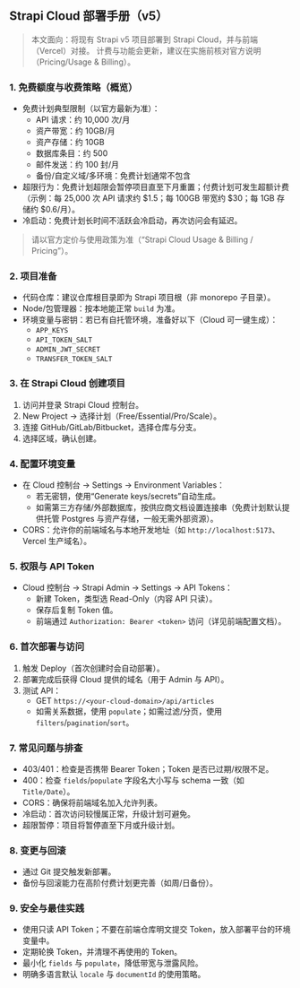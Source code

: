 ## Strapi Cloud 部署手册（v5）

> 本文面向：将现有 Strapi v5 项目部署到 Strapi Cloud，并与前端（Vercel）对接。
> 计费与功能会更新，建议在实施前核对官方说明（Pricing/Usage & Billing）。

### 1. 免费额度与收费策略（概览）
- 免费计划典型限制（以官方最新为准）：
  - API 请求：约 10,000 次/月
  - 资产带宽：约 10GB/月
  - 资产存储：约 10GB
  - 数据库条目：约 500
  - 邮件发送：约 100 封/月
  - 备份/自定义域/多环境：免费计划通常不包含
- 超限行为：免费计划超限会暂停项目直至下月重置；付费计划可发生超额计费（示例：每 25,000 次 API 请求约 $1.5；每 100GB 带宽约 $30；每 1GB 存储约 $0.6/月）。
- 冷启动：免费计划长时间不活跃会冷启动，再次访问会有延迟。

> 请以官方定价与使用政策为准（“Strapi Cloud Usage & Billing / Pricing”）。

### 2. 项目准备
- 代码仓库：建议仓库根目录即为 Strapi 项目根（非 monorepo 子目录）。
- Node/包管理器：按本地能正常 `build` 为准。
- 环境变量与密钥：若已有自托管环境，准备好以下（Cloud 可一键生成）：
  - `APP_KEYS`
  - `API_TOKEN_SALT`
  - `ADMIN_JWT_SECRET`
  - `TRANSFER_TOKEN_SALT`

### 3. 在 Strapi Cloud 创建项目
1) 访问并登录 Strapi Cloud 控制台。
2) New Project → 选择计划（Free/Essential/Pro/Scale）。
3) 连接 GitHub/GitLab/Bitbucket，选择仓库与分支。
4) 选择区域，确认创建。

### 4. 配置环境变量
- 在 Cloud 控制台 → Settings → Environment Variables：
  - 若无密钥，使用“Generate keys/secrets”自动生成。
  - 如需第三方存储/外部数据库，按供应商文档设置连接串（免费计划默认提供托管 Postgres 与资产存储，一般无需外部资源）。
- CORS：允许你的前端域名与本地开发地址（如 `http://localhost:5173`、Vercel 生产域名）。

### 5. 权限与 API Token
- Cloud 控制台 → Strapi Admin → Settings → API Tokens：
  - 新建 Token，类型选 Read-Only（内容 API 只读）。
  - 保存后复制 Token 值。
  - 前端通过 `Authorization: Bearer <token>` 访问（详见前端配置文档）。

### 6. 首次部署与访问
1) 触发 Deploy（首次创建时会自动部署）。
2) 部署完成后获得 Cloud 提供的域名（用于 Admin 与 API）。
3) 测试 API：
   - GET `https://<your-cloud-domain>/api/articles`
   - 如需关系数据，使用 `populate`；如需过滤/分页，使用 `filters`/`pagination`/`sort`。

### 7. 常见问题与排查
- 403/401：检查是否携带 Bearer Token；Token 是否已过期/权限不足。
- 400：检查 `fields`/`populate` 字段名大小写与 schema 一致（如 `Title/Date`）。
- CORS：确保将前端域名加入允许列表。
- 冷启动：首次访问较慢属正常，升级计划可避免。
- 超限暂停：项目将暂停直至下月或升级计划。

### 8. 变更与回滚
- 通过 Git 提交触发新部署。
- 备份与回滚能力在高阶付费计划更完善（如周/日备份）。

### 9. 安全与最佳实践
- 使用只读 API Token；不要在前端仓库明文提交 Token，放入部署平台的环境变量中。
- 定期轮换 Token，并清理不再使用的 Token。
- 最小化 `fields` 与 `populate`，降低带宽与泄露风险。
- 明确多语言默认 `locale` 与 `documentId` 的使用策略。